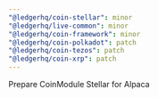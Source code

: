 ```yaml
---
"@ledgerhq/coin-stellar": minor
"@ledgerhq/live-common": minor
"@ledgerhq/coin-framework": minor
"@ledgerhq/coin-polkadot": patch
"@ledgerhq/coin-tezos": patch
"@ledgerhq/coin-xrp": patch
---
```


Prepare CoinModule Stellar for Alpaca
